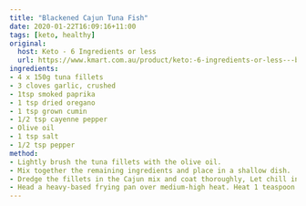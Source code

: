 ```yaml
---
title: "Blackened Cajun Tuna Fish"
date: 2020-01-22T16:09:16+11:00
tags: [keto, healthy]
original: 
  host: Keto - 6 Ingredients or less
  url: https://www.kmart.com.au/product/keto:-6-ingredients-or-less---book/2792820
ingredients:
- 4 x 150g tuna fillets
- 3 cloves garlic, crushed
- 1tsp smoked paprika
- 1 tsp dried oregano
- 1 tsp grown cumin
- 1/2 tsp cayenne pepper
- Olive oil
- 1 tsp salt
- 1/2 tsp pepper
method:
- Lightly brush the tuna fillets with the olive oil.
- Mix together the remaining ingredients and place in a shallow dish.
- Dredge the fillets in the Cajun mix and coat thoroughly, Let chill in the refrigerator for at least 30 minuets.
- Head a heavy-based frying pan over medium-high heat. Heat 1 teaspoon of the oil and fry the tuna steaks for 3 minutes on each side until charred and the steaks are cooked through. Fry the tuna in batches if necessary, adding more oil as needed
---
```

